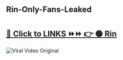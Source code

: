 
 ## Rin-Only-Fans-Leaked

# <h2><a href="https://clipsfans.com/Rin&ref=git">🔗 Click to LINKS ⏩⏩ 👉 🟢 Rin </a></h2>

<a href="https://clipsfans.com/Rin&ref=git" rel="nofollow" data-target="animated-image.originalLink"><img src="https://i.ibb.co.com/xMMVF88/686577567.gif" alt="Viral Video Original" style="max-width: 100%; display: inline-block;" data-target="animated-image.originalImage"></a>
